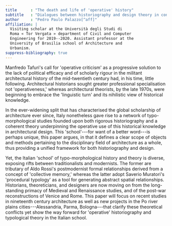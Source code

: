 ```yaml
---
title      : "The death and life of 'operative' history"
subtitle   : "Dialogues between historiography and design theory in contemporary Italy"
author     : "Pedro Paulo Palazzo[^aff]"
affiliation: |
  Visiting scholar at the Università degli Studi di
  Roma « Tor Vergata » department of Civil and Computer
  Engineering for 2019--2020. Assistant professor at the
  University of Brasilia school of Architecture and
  Urbanism.
suppress-bibliography: true
---
```


Manfredo Tafuri's call for 'operative criticism' as
a progressive solution to the lack of political efficacy and
of scholarly rigour in the militant architectural history of
the mid-twentieth century had, in his time, little
following.
Architectural historians sought greater professional
specialisation not 'operativeness,' whereas architectural
theorists, by the late 1970s, were beginning to embrace the
'linguistic turn' and its nihilistic view of historical
knowledge.

In the ever-widening split that has characterised the global
scholarship of architecture ever since, Italy nonetheless
gave rise to a network of typo-morphological studies founded
upon both rigorous historiography and a coherent theory
underpinning the operative use of this historical knowledge
in architectural design.
This 'school'---for want of a better word---is perhaps
unique, this paper argues, in that it defines a clear scope
of objects and methods pertaining to the disciplinary field
of architecture as a whole, thus providing a unified
framework for both historiography and design.

Yet, the Italian 'school' of typo-morphological history and
theory is diverse, exposing rifts between traditionalists
and modernists.
The former are tributary of Aldo Rossi's postmodernist
formal relationships derived from a concept of 'collective
memory,' whereas the latter adopt Saverio Muratori's
'procedural typology' as a tool for generating abstract
spatial relationships.
Historians, theoreticians, and designers are now moving on
from the long-standing primacy of Medieval and Renaissance
studies, and of the post-war reconstructions of Venice and
Rome.
This paper will focus on recent studies in nineteenth
century architecture as well as new projects in the Po river
plains cities---Alessandria, Parma, Bologna---that clarify
these theoretical conflicts yet show the way forward for
'operative' historiography and typological theory in the
Italian school.


[^aff]: Visiting scholar at the Università degli Studi di
      Roma « Tor Vergata » department of Civil and Computer
      Engineering for 2019--2020. Assistant professor at the
      University of Brasilia school of Architecture and
      Urbanism.
